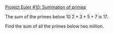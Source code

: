 [Project Euler #10: Summation of primes](https://www.hackerrank.com/contests/projecteuler/challenges/euler010/problem)

The sum of the primes below $10$ $2 + 3 + 5 + 7$ is $17$.

Find the sum of all the primes below two million.